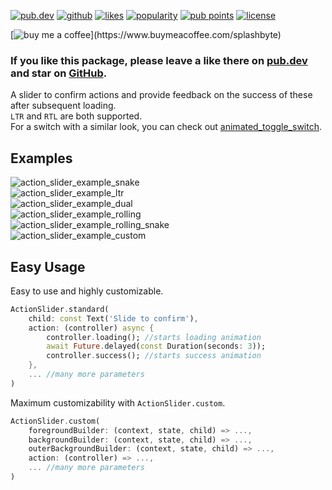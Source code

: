 [![pub.dev](https://img.shields.io/pub/v/action_slider.svg?style=flat?logo=dart)](https://pub.dev/packages/action_slider)
[![github](https://img.shields.io/static/v1?label=platform&message=flutter&color=1ebbfd)](https://github.com/SplashByte/action_slider)
[![likes](https://img.shields.io/pub/likes/action_slider)](https://pub.dev/packages/action_slider/score)
[![popularity](https://img.shields.io/pub/popularity/action_slider)](https://pub.dev/packages/action_slider/score)
[![pub points](https://img.shields.io/pub/points/action_slider)](https://pub.dev/packages/action_slider/score)
[![license](https://img.shields.io/github/license/SplashByte/action_slider.svg)](https://github.com/SplashByte/action_slider/blob/main/LICENSE)

[![buy me a coffee](https://img.buymeacoffee.com/button-api/?text=Buy%20me%20a%20pizza&emoji=🍕&slug=splashbyte&button_colour=FF8838&font_colour=ffffff&font_family=Poppins&outline_colour=000000&coffee_colour=ffffff')](https://www.buymeacoffee.com/splashbyte)

### If you like this package, please leave a like there on [pub.dev](https://pub.dev/packages/action_slider) and star on [GitHub](https://github.com/SplashByte/action_slider).

A slider to confirm actions and provide feedback on the success of these after subsequent loading.  
`LTR` and `RTL` are both supported.  
For a switch with a similar look, you can check out [animated_toggle_switch](https://pub.dev/packages/animated_toggle_switch).

## Examples
![action_slider_example_snake](https://github.com/splashbyte/action_slider/assets/43761463/d2f92414-bded-48ae-9cf5-9df030fb0be8)  
![action_slider_example_ltr](https://github.com/splashbyte/action_slider/assets/43761463/5d81d3d2-ca52-4eb5-93b3-fada883a6a4f)  
![action_slider_example_dual](https://github.com/splashbyte/action_slider/assets/43761463/4903161e-d2f4-47aa-934a-464fba33d2df)  
![action_slider_example_rolling](https://github.com/splashbyte/action_slider/assets/43761463/0a5010e2-d369-46d3-bdfb-0df5832125ed)  
![action_slider_example_rolling_snake](https://github.com/splashbyte/action_slider/assets/43761463/e4f27603-83db-412a-8777-c737a9c55b14)  
![action_slider_example_custom](https://github.com/splashbyte/action_slider/assets/43761463/3b751087-f721-40f2-9055-4aa8af61e0d8)  




## Easy Usage

Easy to use and highly customizable.

```dart
ActionSlider.standard(
    child: const Text('Slide to confirm'),
    action: (controller) async {
        controller.loading(); //starts loading animation
        await Future.delayed(const Duration(seconds: 3));
        controller.success(); //starts success animation
    },
    ... //many more parameters
)
```

Maximum customizability with `ActionSlider.custom`.
```dart
ActionSlider.custom(
    foregroundBuilder: (context, state, child) => ...,
    backgroundBuilder: (context, state, child) => ...,
    outerBackgroundBuilder: (context, state, child) => ...,
    action: (controller) => ...,
    ... //many more parameters
)
```
